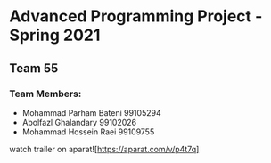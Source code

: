 # Advanced Programming Project - Spring 2021
## Team 55

### Team Members:
- Mohammad Parham Bateni 99105294
- Abolfazl Ghalandary 99102026
- Mohammad Hossein Raei 99109755


watch trailer on aparat![https://aparat.com/v/p4t7q]
